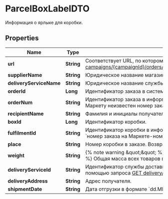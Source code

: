 

# ParcelBoxLabelDTO

Информация о ярлыке для коробки.

## Properties

| Name | Type | Description | Notes |
|------------ | ------------- | ------------- | -------------|
|**url** | **String** | Соответствует URL, по которому выполняется запрос [GET campaigns/{campaignId}/orders/{orderId}/delivery/shipments/{shipmentId}/boxes/{boxId}/label](../../reference/orders/generateOrderLabel.md).  |  |
|**supplierName** | **String** | Юридическое название магазина. |  |
|**deliveryServiceName** | **String** | Юридическое название службы доставки. |  |
|**orderId** | **Long** | Идентификатор заказа в системе Маркета. |  |
|**orderNum** | **String** | Идентификатор заказа в информационной системе магазина.  Совпадает с &#x60;orderId&#x60;, если Маркету неизвестен номер заказа в системе магазина.  |  |
|**recipientName** | **String** | Фамилия и инициалы получателя заказа. |  |
|**boxId** | **Long** | Идентификатор коробки. |  |
|**fulfilmentId** | **String** | Идентификатор коробки в информационной системе магазина.  Возвращается в формате: &#x60;номер заказа на Маркете-номер коробки&#x60;. Например, &#x60;7206821‑1&#x60;, &#x60;7206821‑2&#x60; и т. д.  |  |
|**place** | **String** | Номер коробки в заказе. Возвращается в формате: &#x60;номер места/общее количество мест&#x60;.  |  |
|**weight** | **String** | {% note warning \&quot;\&quot; %}  Этот параметр устарел. Не используйте его.  {% endnote %}  Общая масса всех товаров в заказе. Возвращается в формате: &#x60;weight кг&#x60;.  |  |
|**deliveryServiceId** | **String** | Идентификатор службы доставки. Информацию о службе доставки можно получить с помощью запроса [GET delivery/services](../../reference/orders/getDeliveryServices.md). |  |
|**deliveryAddress** | **String** | Адрес получателя. |  [optional] |
|**shipmentDate** | **String** | Дата отгрузки в формате &#x60;dd.MM.yyyy&#x60;. |  [optional] |



